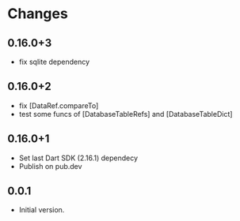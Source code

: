 # Changes

## 0.16.0+3

- fix sqlite dependency

## 0.16.0+2

- fix [DataRef.compareTo]
- test some funcs of [DatabaseTableRefs] and [DatabaseTableDict]

## 0.16.0+1

- Set last Dart SDK (2.16.1) dependecy
- Publish on pub.dev

## 0.0.1

- Initial version.
